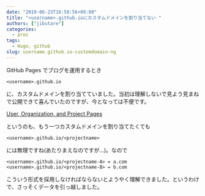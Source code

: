 ```yaml
---
date: "2019-06-23T16:50:56+09:00"
title: "<username>.github.ioにカスタムドメインを割り当てない "
authors: ["jibutare"]
categories:
  - proc
tags:
  - Hugo, github
slug: username.github.io-customdomain-ng
---
```

GitHub Pages でブログを運用するとき

    <username>.github.io
    
に、カスタムドメインを割り当てていました。当初は理解しないで見よう見まねで公開できて喜んでいたのですが、今となっては不便です。

[User, Organization, and Project Pages](https://help.github.com/en/articles/user-organization-and-project-pages)

というのも、もう一つカスタムドメインを割り当てたくても

    <username>.github.io/<projectname>
    
には無理ですね(あたりまえなのですが...)。なので

    <username>.github.io/<projectname-A> = a.com
    <username>.github.io/<projectname-B> = b.com
    
こういう形式を採用しなければならないとようやく理解できました。というわけで、さっそくデータを引っ越しました。


